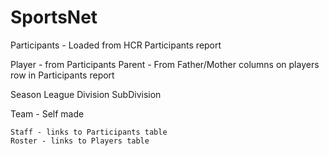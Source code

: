 SportsNet
=========

Participants
    - Loaded from HCR Participants report

Player - from Participants
Parent - From Father/Mother columns on players row in Participants report

Season
League
Division
SubDivision

Team - Self made

    Staff - links to Participants table
    Roster - links to Players table
